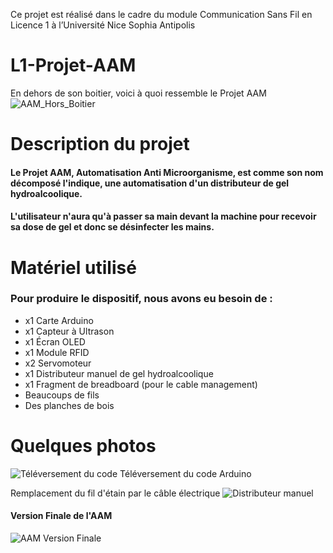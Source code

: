 Ce projet est réalisé dans le cadre du module Communication Sans Fil en Licence 1 à l’Université Nice Sophia Antipolis

# L1-Projet-AAM
En dehors de son boitier, voici à quoi ressemble le Projet AAM
![AAM_Hors_Boitier](https://media.discordapp.net/attachments/980259157657661531/980261302511480843/unknown.png?width=600&height=400)

# Description du projet 

#### Le Projet AAM, Automatisation Anti Microorganisme, est comme son nom décomposé l'indique, une automatisation d'un distributeur de gel hydroalcoolique.
#### L'utilisateur n'aura qu'à passer sa main devant la machine pour recevoir sa dose de gel et donc se désinfecter les mains.


# Matériel utilisé
### Pour produire le dispositif, nous avons eu besoin de :
- x1 Carte Arduino
- x1 Capteur à Ultrason
- x1 Écran OLED 
- x1 Module RFID 
- x2 Servomoteur
- x1 Distributeur manuel de gel hydroalcoolique
- x1 Fragment de breadboard (pour le cable management)
- Beaucoups de fils
- Des planches de bois 


# Quelques photos 
![Téléversement du code](https://media.discordapp.net/attachments/980259157657661531/980486216111763526/20220524_150814.jpg?width=407&height=376)
Téléversement du code Arduino


Remplacement du fil d'étain par le câble électrique
![Distributeur manuel](https://media.discordapp.net/attachments/980259157657661531/980486216795439144/20220524_150803.jpg?width=507&height=476)

#### Version Finale de l'AAM
![AAM Version Finale](https://media.discordapp.net/attachments/980259157657661531/980490331420246066/unknown.png?width=476&height=444)
